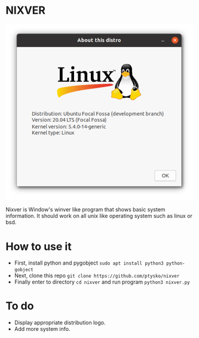 # NIXVER
![screenshot](ss.png)

Nixver is Window's winver like program that shows basic system information. It should work on all unix like operating system such as linux or bsd.
# How to use it
* First, install python and pygobject `sudo apt install python3 python-gobject`
* Next, clone this repo `git clone https://github.com/ptysko/nixver`
* Finally enter to directory `cd nixver` and run program `python3 nixver.py`

# To do
* Display appropriate distribution logo.
* Add more system info.
